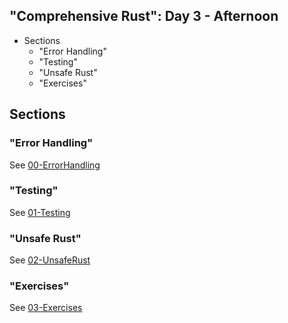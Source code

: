 ## "Comprehensive Rust": Day 3 - Afternoon

<!-- MarkdownTOC -->

- Sections
    - "Error Handling"
    - "Testing"
    - "Unsafe Rust"
    - "Exercises"

<!-- /MarkdownTOC -->

## Sections

### "Error Handling"

See [00-ErrorHandling](./00-ErrorHandling/)

### "Testing"

See [01-Testing](./01-Testing/)

### "Unsafe Rust"

See [02-UnsafeRust](./02-UnsafeRust/)

### "Exercises"

See [03-Exercises](./03-Exercises/)
